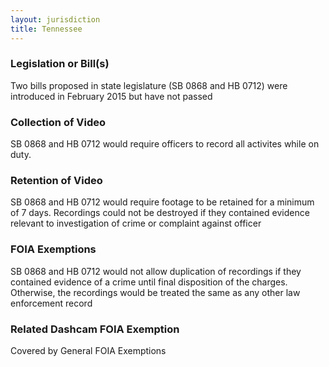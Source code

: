 ```yaml
---
layout: jurisdiction
title: Tennessee
---
```


### Legislation or Bill(s)

Two bills proposed in state legislature (SB 0868 and HB 0712) were introduced in February 2015 but have not passed

### Collection of Video

SB 0868 and HB 0712 would require officers to record all activites while on duty.

### Retention of Video

SB 0868 and HB 0712 would require footage to be retained for a minimum of 7 days. Recordings could not be destroyed if they contained evidence relevant to investigation of crime or complaint against officer

### FOIA Exemptions

SB 0868 and HB 0712 would not allow duplication of recordings if they contained evidence of a crime until final disposition of the charges. Otherwise, the recordings would be treated the same as any other law enforcement record

### Related Dashcam FOIA Exemption

Covered by General FOIA Exemptions

